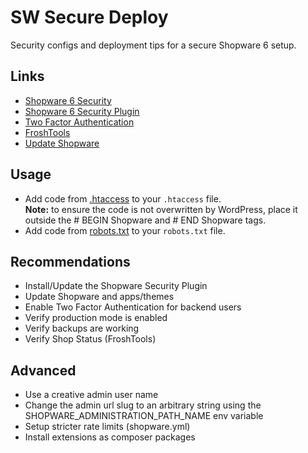 # SW Secure Deploy

Security configs and deployment tips for a secure Shopware 6 setup.

## Links

- [Shopware 6 Security](https://docs.shopware.com/en/shopware-6-en/tutorials-and-faq/security-measures)
- [Shopware 6 Security Plugin](https://store.shopware.com/en/swag136939272659f/shopware-6-security-plugin.html)
- [Two Factor Authentication](https://github.com/runelaenen/shopware6-two-factor-auth)
- [FroshTools](https://github.com/FriendsOfShopware/FroshTools)
- [Update Shopware](https://www.thomaspeissl.com/blog/posts/2024-04-29-update-shopware-6-with-composer-update-no-scripts/)

## Usage

- Add code from [.htaccess](.htaccess) to your `.htaccess` file.  
**Note:** to ensure the code is not overwritten by WordPress, place it outside the # BEGIN Shopware and # END Shopware tags.
- Add code from [robots.txt](robots.txt) to your `robots.txt` file.

## Recommendations

- Install/Update the Shopware Security Plugin
- Update Shopware and apps/themes
- Enable Two Factor Authentication for backend users
- Verify production mode is enabled
- Verify backups are working
- Verify Shop Status (FroshTools)

## Advanced

- Use a creative admin user name
- Change the admin url slug to an arbitrary string using the SHOPWARE_ADMINISTRATION_PATH_NAME env variable
- Setup stricter rate limits (shopware.yml)
- Install extensions as composer packages
